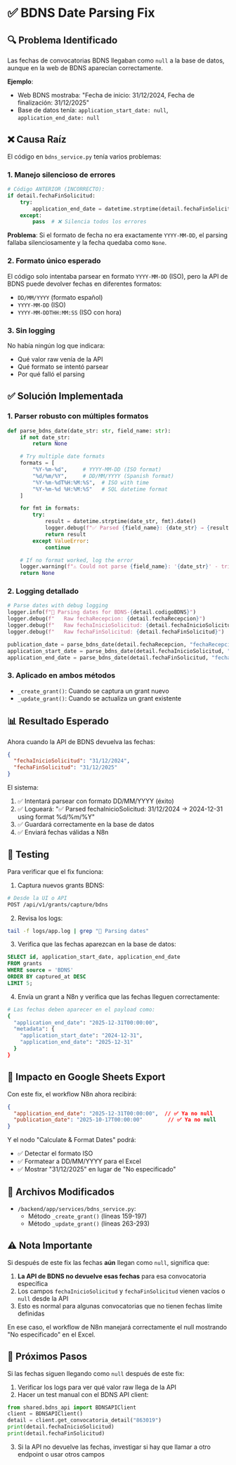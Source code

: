 # ✅ BDNS Date Parsing Fix

## 🔍 Problema Identificado

Las fechas de convocatorias BDNS llegaban como `null` a la base de datos, aunque en la web de BDNS aparecían correctamente.

**Ejemplo**:
- Web BDNS mostraba: "Fecha de inicio: 31/12/2024, Fecha de finalización: 31/12/2025"
- Base de datos tenía: `application_start_date: null`, `application_end_date: null`

## ❌ Causa Raíz

El código en `bdns_service.py` tenía varios problemas:

### 1. Manejo silencioso de errores
```python
# Código ANTERIOR (INCORRECTO):
if detail.fechaFinSolicitud:
    try:
        application_end_date = datetime.strptime(detail.fechaFinSolicitud, "%Y-%m-%d").date()
    except:
        pass  # ❌ Silencia todos los errores
```

**Problema**: Si el formato de fecha no era exactamente `YYYY-MM-DD`, el parsing fallaba silenciosamente y la fecha quedaba como `None`.

### 2. Formato único esperado

El código solo intentaba parsear en formato `YYYY-MM-DD` (ISO), pero la API de BDNS puede devolver fechas en diferentes formatos:
- `DD/MM/YYYY` (formato español)
- `YYYY-MM-DD` (ISO)
- `YYYY-MM-DDTHH:MM:SS` (ISO con hora)

### 3. Sin logging

No había ningún log que indicara:
- Qué valor raw venía de la API
- Qué formato se intentó parsear
- Por qué falló el parsing

## ✅ Solución Implementada

### 1. Parser robusto con múltiples formatos

```python
def parse_bdns_date(date_str: str, field_name: str):
    if not date_str:
        return None

    # Try multiple date formats
    formats = [
        "%Y-%m-%d",     # YYYY-MM-DD (ISO format)
        "%d/%m/%Y",     # DD/MM/YYYY (Spanish format)
        "%Y-%m-%dT%H:%M:%S",  # ISO with time
        "%Y-%m-%d %H:%M:%S"   # SQL datetime format
    ]

    for fmt in formats:
        try:
            result = datetime.strptime(date_str, fmt).date()
            logger.debug(f"✅ Parsed {field_name}: {date_str} → {result} using format {fmt}")
            return result
        except ValueError:
            continue

    # If no format worked, log the error
    logger.warning(f"⚠️ Could not parse {field_name}: '{date_str}' - tried formats: {formats}")
    return None
```

### 2. Logging detallado

```python
# Parse dates with debug logging
logger.info(f"📅 Parsing dates for BDNS-{detail.codigoBDNS}")
logger.debug(f"   Raw fechaRecepcion: {detail.fechaRecepcion}")
logger.debug(f"   Raw fechaInicioSolicitud: {detail.fechaInicioSolicitud}")
logger.debug(f"   Raw fechaFinSolicitud: {detail.fechaFinSolicitud}")

publication_date = parse_bdns_date(detail.fechaRecepcion, "fechaRecepcion")
application_start_date = parse_bdns_date(detail.fechaInicioSolicitud, "fechaInicioSolicitud")
application_end_date = parse_bdns_date(detail.fechaFinSolicitud, "fechaFinSolicitud")
```

### 3. Aplicado en ambos métodos

- `_create_grant()`: Cuando se captura un grant nuevo
- `_update_grant()`: Cuando se actualiza un grant existente

## 📊 Resultado Esperado

Ahora cuando la API de BDNS devuelva las fechas:

```json
{
  "fechaInicioSolicitud": "31/12/2024",
  "fechaFinSolicitud": "31/12/2025"
}
```

El sistema:
1. ✅ Intentará parsear con formato DD/MM/YYYY (éxito)
2. ✅ Logueará: "✅ Parsed fechaInicioSolicitud: 31/12/2024 → 2024-12-31 using format %d/%m/%Y"
3. ✅ Guardará correctamente en la base de datos
4. ✅ Enviará fechas válidas a N8n

## 🔧 Testing

Para verificar que el fix funciona:

1. Captura nuevos grants BDNS:
```bash
# Desde la UI o API
POST /api/v1/grants/capture/bdns
```

2. Revisa los logs:
```bash
tail -f logs/app.log | grep "📅 Parsing dates"
```

3. Verifica que las fechas aparezcan en la base de datos:
```sql
SELECT id, application_start_date, application_end_date
FROM grants
WHERE source = 'BDNS'
ORDER BY captured_at DESC
LIMIT 5;
```

4. Envía un grant a N8n y verifica que las fechas lleguen correctamente:
```bash
# Las fechas deben aparecer en el payload como:
{
  "application_end_date": "2025-12-31T00:00:00",
  "metadata": {
    "application_start_date": "2024-12-31",
    "application_end_date": "2025-12-31"
  }
}
```

## 🎯 Impacto en Google Sheets Export

Con este fix, el workflow N8n ahora recibirá:

```json
{
  "application_end_date": "2025-12-31T00:00:00",  // ✅ Ya no null
  "publication_date": "2025-10-17T00:00:00"        // ✅ Ya no null
}
```

Y el nodo "Calculate & Format Dates" podrá:
- ✅ Detectar el formato ISO
- ✅ Formatear a DD/MM/YYYY para el Excel
- ✅ Mostrar "31/12/2025" en lugar de "No especificado"

## 📝 Archivos Modificados

- `/backend/app/services/bdns_service.py`:
  - Método `_create_grant()` (líneas 159-197)
  - Método `_update_grant()` (líneas 263-293)

## ⚠️ Nota Importante

Si después de este fix las fechas **aún** llegan como `null`, significa que:

1. **La API de BDNS no devuelve esas fechas** para esa convocatoria específica
2. Los campos `fechaInicioSolicitud` y `fechaFinSolicitud` vienen vacíos o `null` desde la API
3. Esto es normal para algunas convocatorias que no tienen fechas límite definidas

En ese caso, el workflow de N8n manejará correctamente el null mostrando "No especificado" en el Excel.

## 🚀 Próximos Pasos

Si las fechas siguen llegando como `null` después de este fix:

1. Verificar los logs para ver qué valor raw llega de la API
2. Hacer un test manual con el BDNS API client:
```python
from shared.bdns_api import BDNSAPIClient
client = BDNSAPIClient()
detail = client.get_convocatoria_detail("863019")
print(detail.fechaInicioSolicitud)
print(detail.fechaFinSolicitud)
```

3. Si la API no devuelve las fechas, investigar si hay que llamar a otro endpoint o usar otros campos
